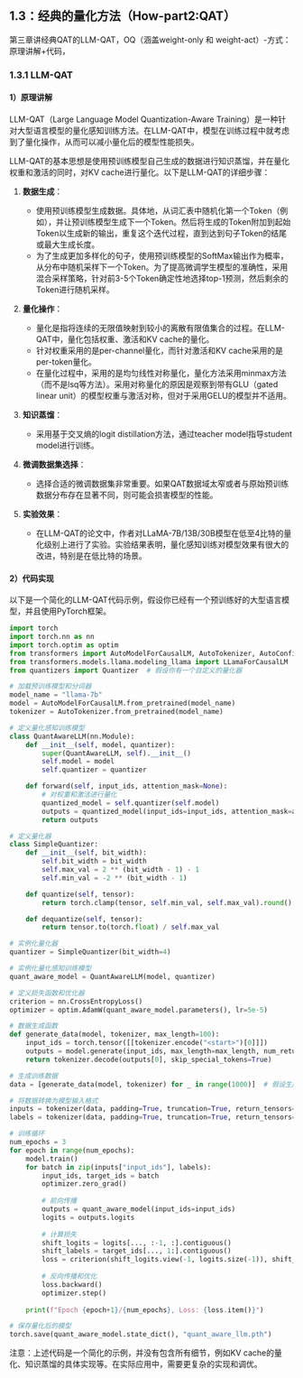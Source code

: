 ## 1.3：经典的量化方法（How-part2:QAT）
第三章讲经典QAT的LLM-QAT，OQ（涵盖weight-only 和 weight-act）-方式：原理讲解+代码，

### 1.3.1 LLM-QAT

#### 1）原理讲解

LLM-QAT（Large Language Model Quantization-Aware Training）是一种针对大型语言模型的量化感知训练方法。在LLM-QAT中，模型在训练过程中就考虑到了量化操作，从而可以减小量化后的模型性能损失。

LLM-QAT的基本思想是使用预训练模型自己生成的数据进行知识蒸馏，并在量化权重和激活的同时，对KV cache进行量化。以下是LLM-QAT的详细步骤：

1. **数据生成**：

   - 使用预训练模型生成数据。具体地，从词汇表中随机化第一个Token（例如<start>），并让预训练模型生成下一个Token。然后将生成的Token附加到起始Token以生成新的输出，重复这个迭代过程，直到达到句子Token的结尾或最大生成长度。
   - 为了生成更加多样化的句子，使用预训练模型的SoftMax输出作为概率，从分布中随机采样下一个Token。为了提高微调学生模型的准确性，采用混合采样策略，针对前3-5个Token确定性地选择top-1预测，然后剩余的Token进行随机采样。

2. **量化操作**：

   - 量化是指将连续的无限值映射到较小的离散有限值集合的过程。在LLM-QAT中，量化包括权重、激活和KV cache的量化。
   - 针对权重采用的是per-channel量化，而针对激活和KV cache采用的是per-token量化。
   - 在量化过程中，采用的是均匀线性对称量化，量化方法采用minmax方法（而不是lsq等方法）。采用对称量化的原因是观察到带有GLU（gated linear unit）的模型权重与激活对称，但对于采用GELU的模型并不适用。

3. **知识蒸馏**：

   - 采用基于交叉熵的logit distillation方法，通过teacher model指导student model进行训练。

4. **微调数据集选择**：

   - 选择合适的微调数据集非常重要。如果QAT数据域太窄或者与原始预训练数据分布存在显著不同，则可能会损害模型的性能。

5. **实验效果**：

   - 在LLM-QAT的论文中，作者对LLaMA-7B/13B/30B模型在低至4比特的量化级别上进行了实验。实验结果表明，量化感知训练对模型效果有很大的改进，特别是在低比特的场景。

#### 2）代码实现

以下是一个简化的LLM-QAT代码示例，假设你已经有一个预训练好的大型语言模型，并且使用PyTorch框架。

```python
import torch
import torch.nn as nn
import torch.optim as optim
from transformers import AutoModelForCausalLM, AutoTokenizer, AutoConfig
from transformers.models.llama.modeling_llama import LLamaForCausalLM
from quantizers import Quantizer  # 假设你有一个自定义的量化器

# 加载预训练模型和分词器
model_name = "llama-7b"
model = AutoModelForCausalLM.from_pretrained(model_name)
tokenizer = AutoTokenizer.from_pretrained(model_name)

# 定义量化感知训练模型
class QuantAwareLLM(nn.Module):
    def __init__(self, model, quantizer):
        super(QuantAwareLLM, self).__init__()
        self.model = model
        self.quantizer = quantizer

    def forward(self, input_ids, attention_mask=None):
        # 对权重和激活进行量化
        quantized_model = self.quantizer(self.model)
        outputs = quantized_model(input_ids=input_ids, attention_mask=attention_mask)
        return outputs

# 定义量化器
class SimpleQuantizer:
    def __init__(self, bit_width):
        self.bit_width = bit_width
        self.max_val = 2 ** (bit_width - 1) - 1
        self.min_val = -2 ** (bit_width - 1)

    def quantize(self, tensor):
        return torch.clamp(tensor, self.min_val, self.max_val).round().to(torch.int)

    def dequantize(self, tensor):
        return tensor.to(torch.float) / self.max_val

# 实例化量化器
quantizer = SimpleQuantizer(bit_width=4)

# 实例化量化感知训练模型
quant_aware_model = QuantAwareLLM(model, quantizer)

# 定义损失函数和优化器
criterion = nn.CrossEntropyLoss()
optimizer = optim.AdamW(quant_aware_model.parameters(), lr=5e-5)

# 数据生成函数
def generate_data(model, tokenizer, max_length=100):
    input_ids = torch.tensor([[tokenizer.encode("<start>")[0]]])
    outputs = model.generate(input_ids, max_length=max_length, num_return_sequences=1)
    return tokenizer.decode(outputs[0], skip_special_tokens=True)

# 生成训练数据
data = [generate_data(model, tokenizer) for _ in range(1000)]  # 假设生成1000条数据

# 将数据转换为模型输入格式
inputs = tokenizer(data, padding=True, truncation=True, return_tensors="pt")
labels = tokenizer(data, padding=True, truncation=True, return_tensors="pt", return_attention_mask=False)["input_ids"]

# 训练循环
num_epochs = 3
for epoch in range(num_epochs):
    model.train()
    for batch in zip(inputs["input_ids"], labels):
        input_ids, target_ids = batch
        optimizer.zero_grad()
        
        # 前向传播
        outputs = quant_aware_model(input_ids=input_ids)
        logits = outputs.logits
        
        # 计算损失
        shift_logits = logits[..., :-1, :].contiguous()
        shift_labels = target_ids[..., 1:].contiguous()
        loss = criterion(shift_logits.view(-1, logits.size(-1)), shift_labels.view(-1))
        
        # 反向传播和优化
        loss.backward()
        optimizer.step()
    
    print(f"Epoch {epoch+1}/{num_epochs}, Loss: {loss.item()}")

# 保存量化后的模型
torch.save(quant_aware_model.state_dict(), "quant_aware_llm.pth")
```

注意：上述代码是一个简化的示例，并没有包含所有细节，例如KV cache的量化、知识蒸馏的具体实现等。在实际应用中，需要更复杂的实现和调优。